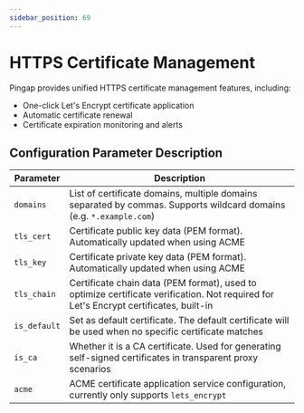 ```yaml
---
sidebar_position: 69
---
```


# HTTPS Certificate Management

Pingap provides unified HTTPS certificate management features, including:
- One-click Let's Encrypt certificate application
- Automatic certificate renewal
- Certificate expiration monitoring and alerts

## Configuration Parameter Description

| Parameter    | Description                                                                                                                           |
| ------------ | ------------------------------------------------------------------------------------------------------------------------------------- |
| `domains`    | List of certificate domains, multiple domains separated by commas. Supports wildcard domains (e.g. `*.example.com`)                   |
| `tls_cert`   | Certificate public key data (PEM format). Automatically updated when using ACME                                                       |
| `tls_key`    | Certificate private key data (PEM format). Automatically updated when using ACME                                                      |
| `tls_chain`  | Certificate chain data (PEM format), used to optimize certificate verification. Not required for Let's Encrypt certificates, built-in |
| `is_default` | Set as default certificate. The default certificate will be used when no specific certificate matches                                 |
| `is_ca`      | Whether it is a CA certificate. Used for generating self-signed certificates in transparent proxy scenarios                           |
| `acme`       | ACME certificate application service configuration, currently only supports `lets_encrypt`                                            |
